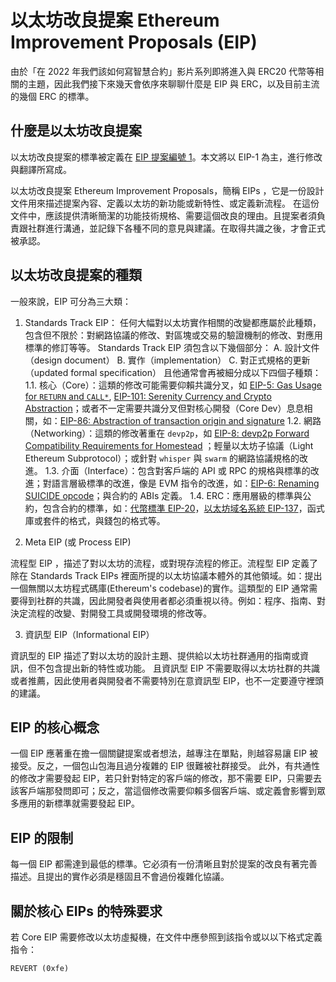 # 以太坊改良提案 Ethereum Improvement Proposals (EIP)

由於「在 2022 年我們該如何寫智慧合約」影片系列即將進入與 ERC20 代幣等相關的主題，因此我們接下來幾天會依序來聊聊什麼是 EIP 與 ERC，以及目前主流的幾個 ERC 的標準。

## 什麼是以太坊改良提案

以太坊改良提案的標準被定義在 [EIP 提案編號 1](https://eips.ethereum.org/EIPS/eip-1)。本文將以 EIP-1 為主，進行修改與翻譯所寫成。

以太坊改良提案 Ethereum Improvement Proposals，簡稱 EIPs ，它是一份設計文件用來描述提案內容、定義以太坊的新功能或新特性、或定義新流程。
在這份文件中，應該提供清晰簡潔的功能技術規格、需要這個改良的理由。且提案者須負責跟社群進行溝通，並記錄下各種不同的意見與建議。在取得共識之後，才會正式被承認。

## 以太坊改良提案的種類

一般來說，EIP 可分為三大類：

1. Standards Track EIP：
任何大幅對以太坊實作相關的改變都應屬於此種類，包含但不限於：對網路協議的修改、對區塊或交易的驗證機制的修改、對應用標準的修訂等等。
Standards Track EIP 須包含以下幾個部分：
A. 設計文件（design document）
B. 實作（implementation）
C. 對正式規格的更新（updated formal specification）
且他通常會再被細分成以下四個子種類：
1.1. 核心（Core）：這類的修改可能需要仰賴共識分叉，如 [EIP-5: Gas Usage for `RETURN` and `CALL*`](https://eips.ethereum.org/EIPS/eip-5), [EIP-101: Serenity Currency and Crypto Abstraction](https://eips.ethereum.org/EIPS/eip-101)；或者不一定需要共識分叉但對核心開發（Core Dev）息息相關，如：[EIP-86: Abstraction of transaction origin and signature](https://eips.ethereum.org/EIPS/eip-86)
1.2. 網路（Networking）：這類的修改著重在 `devp2p`，如 [EIP-8: devp2p Forward Compatibility Requirements for Homestead](https://eips.ethereum.org/EIPS/eip-8) ；輕量以太坊子協議（Light Ethereum Subprotocol）；或針對 `whisper` 與 `swarm` 的網路協議規格的改進。
1.3. 介面（Interface）：包含對客戶端的 API 或 RPC 的規格與標準的改進；對語言層級標準的改進，像是 EVM 指令的改進，如：[EIP-6: Renaming SUICIDE opcode](https://eips.ethereum.org/EIPS/eip-6)；與合約的 ABIs 定義。
1.4. ERC：應用層級的標準與公約，包含合約的標準，如：[代幣標準 EIP-20](https://eips.ethereum.org/EIPS/eip-20)，[以太坊域名系統 EIP-137](https://eips.ethereum.org/EIPS/eip-137)，函式庫或套件的格式，與錢包的格式等。

2. Meta EIP (或 Process EIP)

流程型 EIP ，描述了對以太坊的流程，或對現存流程的修正。流程型 EIP 定義了除在 Standards Track EIPs 裡面所提的以太坊協議本體外的其他領域。如：提出一個無關以太坊程式碼庫(Ethereum's codebase)的實作。這類型的 EIP 通常需要得到社群的共識，因此開發者與使用者都必須重視以待。例如：程序、指南、對決定流程的改變、對開發工具或開發環境的修改等。

3. 資訊型 EIP（Informational EIP）

資訊型的 EIP 描述了對以太坊的設計主題、提供給以太坊社群通用的指南或資訊，但不包含提出新的特性或功能。
且資訊型 EIP 不需要取得以太坊社群的共識或者推薦，因此使用者與開發者不需要特別在意資訊型 EIP，也不一定要遵守裡頭的建議。

## EIP 的核心概念

一個 EIP 應著重在擔一個關鍵提案或者想法，越專注在單點，則越容易讓 EIP 被接受。反之，一個包山包海且過分複雜的 EIP 很難被社群接受。
此外，有共通性的修改才需要發起 EIP，若只針對特定的客戶端的修改，那不需要 EIP，只需要去該客戶端那發問即可；反之，當這個修改需要仰賴多個客戶端、或定義會影響到眾多應用的新標準就需要發起 EIP。

## EIP 的限制

每一個 EIP 都需達到最低的標準。它必須有一份清晰且對於提案的改良有著完善描述。且提出的實作必須是穩固且不會過份複雜化協議。

## 關於核心 EIPs 的特殊要求

若 Core EIP 需要修改以太坊虛擬機，在文件中應參照到該指令或以以下格式定義指令：

```
REVERT (0xfe)
```
